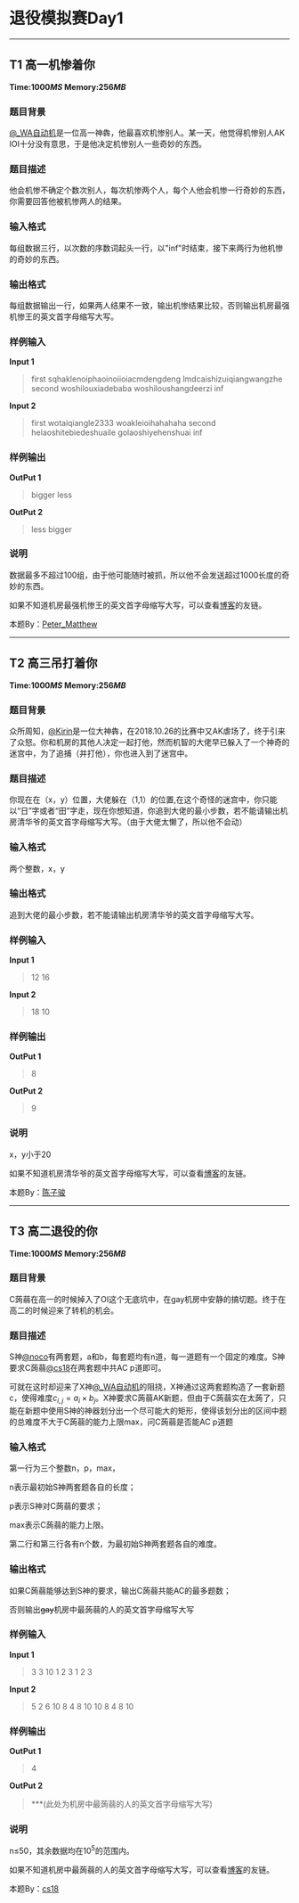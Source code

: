 ﻿# **退役模拟赛Day1**

---

## T1 高一机惨着你

**Time:$1000MS$ Memory:$256MB$**

### **题目背景**

[@_WA自动机](https://www.luogu.org/space/show?uid=48711)是一位高一神犇，他最喜欢机惨别人。某一天，他觉得机惨别人AK IOI十分没有意思，于是他决定机惨别人一些奇妙的东西。

### **题目描述**

他会机惨不确定个数次别人，每次机惨两个人，每个人他会机惨一行奇妙的东西，你需要回答他被机惨两人的结果。

### **输入格式**

每组数据三行，以次数的序数词起头一行，以"inf"时结束，接下来两行为他机惨的奇妙的东西。

### **输出格式**

每组数据输出一行，如果两人结果不一致，输出机惨结果比较，否则输出机房最强机惨王的英文首字母缩写大写。

### **样例输入**

**Input 1**

> first
> sqhaklenoiphaoinoiioiacmdengdeng
> lmdcaishizuiqiangwangzhe
> second
> woshilouxiadebaba
> woshiloushangdeerzi
> inf
> 

**Input 2**

> first
> wotaiqiangle2333
> woakleioihahahaha
> second
> helaoshitebiedeshuaile
> golaoshiyehenshuai
> inf
> 

### **样例输出**

**OutPut 1**

> bigger
> less
> 

**OutPut 2**

> less
> bigger
> 

### **说明**

数据最多不超过100组，由于他可能随时被抓，所以他不会发送超过1000长度的奇妙的东西。

如果不知道机房最强机惨王的英文首字母缩写大写，可以查看[博客](https://williampetermatthew.github.io/)的友链。

本题By：[Peter_Matthew](https://www.luogu.org/space/show?uid=59593)

---

## T2 高三吊打着你

**Time:$1000MS$ Memory:$256MB$**

### **题目背景**

众所周知，[@Kirin](https://www.luogu.org/space/show?uid=34849)是一位大神犇，在2018.10.26的比赛中又AK虐场了，终于引来了众怒。你和机房的其他人决定一起打他，然而机智的大佬早已躲入了一个神奇的迷宫中，为了追捕（并打他），你也进入到了迷宫中。

### **题目描述**

你现在在（x，y）位置，大佬躲在（1,1）的位置,在这个奇怪的迷宫中，你只能以“日”字或者“田”字走，现在你想知道，你追到大佬的最小步数，若不能请输出机房清华爷的英文首字母缩写大写。（由于大佬太懒了，所以他不会动）

### **输入格式**

两个整数，x，y

### **输出格式**

追到大佬的最小步数，若不能请输出机房清华爷的英文首字母缩写大写。

### **样例输入**

**Input 1**

> 12 16
> 

**Input 2**

> 18 10
> 

### **样例输出**

**OutPut 1**

> 8
> 

**OutPut 2**

> 9
> 

### **说明**

x，y小于20

如果不知道机房清华爷的英文首字母缩写大写，可以查看[博客](https://williampetermatthew.github.io/)的友链。

本题By：[陈子骏](https://www.luogu.org/space/show?uid=60874)

---

## T3 高二退役的你

**Time:$1000MS$ Memory:$256MB$**

### **题目背景**

C蒟蒻在高一的时候掉入了OI这个无底坑中，在gay机房中安静的搞切题。终于在高二的时候迎来了转机的机会。

### **题目描述**

S神[@noco](https://www.luogu.org/space/show?uid=60883)有两套题，a和b，每套题均有n道，每一道题有一个固定的难度。S神要求C蒟蒻[@cs18](https://www.luogu.org/space/show?uid=59934)在两套题中共AC p道即可。

可就在这时却迎来了X神[@_WA自动机](https://www.luogu.org/space/show?uid=48711)的阻挠，X神通过这两套题构造了一套新题c，使得难度$c_{i,j}=a_i \times b_j$。X神要求C蒟蒻AK新题，但由于C蒟蒻实在太蒟了，只能在新题中使用S神的神器划分出一个尽可能大的矩形，使得该划分出的区间中题的总难度不大于C蒟蒻的能力上限max，问C蒟蒻是否能AC p道题

### **输入格式**

第一行为三个整数n，p，max，

n表示最初始S神两套题各自的长度；

p表示S神对C蒟蒻的要求；

max表示C蒟蒻的能力上限。

第二行和第三行各有n个数，为最初始S神两套题各自的难度。

### **输出格式**

如果C蒟蒻能够达到S神的要求，输出C蒟蒻共能AC的最多题数；

否则输出~~gay~~机房中最蒟蒻的人的英文首字母缩写大写

### **样例输入**

**Input 1**

> 3 3 10
> 1 2 3
> 1 2 3
> 

**Input 2**

> 5 2 6
> 10 8 4 8 10
> 10 8 4 8 10
> 

### **样例输出**

**OutPut 1**

> 4
> 

**OutPut 2**

> ***(此处为机房中最蒟蒻的人的英文首字母缩写大写)
> 

### **说明**

n$\leq$50，其余数据均在$10^5$的范围内。

如果不知道机房中最蒟蒻的人的英文首字母缩写大写，可以查看[博客](https://williampetermatthew.github.io/)的友链。

本题By：[cs18](https://www.luogu.org/space/show?uid=59934)
